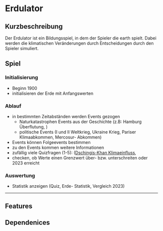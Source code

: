 # Erdulator

## Kurzbeschreibung
Der Erdulator ist ein Bildungsspiel, in dem der Spieler die earth spielt.
Dabei werden die klimatischen Veränderungen durch Entscheidungen durch den Spieler simuliert.

## Spiel
### Initialisierung
- Beginn 1900
- initialisieren der Erde mit Anfangswerten
### Ablauf
- in bestimmten Zeitabständen werden Events gezogen
    - Naturkatastrophen Events aus der Geschichte (z.B: Hamburg Überflutung, )
    - politische Events (I und II Weltkrieg, Ukraine Krieg, Pariser Klimaabkommen, Mercosur- Abkommen)
- Events können Folgeevents bestimmen
- zu den Events kommen weitere Informationen
- zufällig viele Quizfragen (1-5): ([Dschingis-Khan Klimaeinfluss](https://newsv2.orf.at/stories/2038445/),
- checken, ob Werte einen Grenzwert über- bzw. unterschreiten oder 2023 erreicht
### Auswertung
- Statistik anzeigen (Quiz, Erde- Statistik, Vergleich 2023)

---
## Features
## Dependenices
